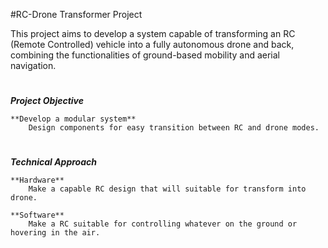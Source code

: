 #RC-Drone Transformer Project

This project aims to develop a system capable of transforming an RC (Remote Controlled) vehicle into a fully autonomous drone and back, combining the functionalities of ground-based mobility and aerial navigation.
#

***Project Objective***

    **Develop a modular system**
        Design components for easy transition between RC and drone modes.

#
***Technical Approach***

    **Hardware**
        Make a capable RC design that will suitable for transform into drone.

    **Software**
        Make a RC suitable for controlling whatever on the ground or hovering in the air.

